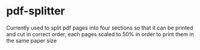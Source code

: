 # pdf-splitter
Currently used to split pdf pages into four sections so that it can be printed and cut in correct order, each pages scaled to 50% in order to print them in the same paper size
